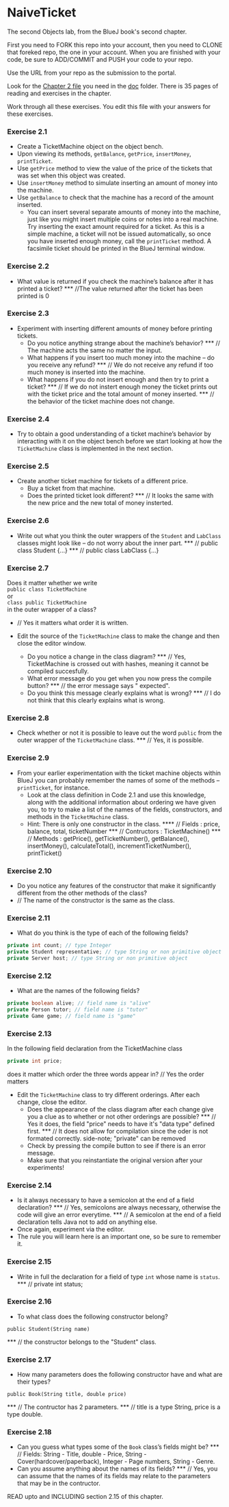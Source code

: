 # NaiveTicket

The second Objects lab, from the BlueJ book's second chapter.

First you need to FORK this repo into your account, then you need to CLONE that foreked repo, the one in your account. 
When you are finished with your code, be sure to ADD/COMMIT and PUSH your code to your repo.

Use the URL from your repo as the submission to the portal. 

Look for the [Chapter 2 file](./doc/BlueJ-objects-first-ch2.pdf) you need in the [doc](./doc) folder.
There is 35 pages of reading and exercises in the chapter.

Work through all these exercises. You edit this file with your answers for these exercises.

### Exercise 2.1
* Create a TicketMachine object on the object bench.
* Upon viewing its methods, `getBalance`, `getPrice`, `insertMoney`, `printTicket`.
* Use `getPrice` method to view the value of the price of the tickets that was set when this object was created.
* Use `insertMoney` method to simulate inserting an amount of money into the machine.
* Use `getBalance` to check that the machine has a record of the amount inserted.
    * You can insert several separate amounts of money into the machine, just like you might insert multiple coins or notes into a real machine. Try inserting the exact amount required for a ticket. As this is a simple machine, a ticket will not be issued automatically, so once you have inserted enough money, call the `printTicket` method. A facsimile ticket should be printed in the BlueJ terminal window.

### Exercise 2.2
* What value is returned if you check the machine’s balance after it has printed a ticket?
*** //The value returned after the ticket has been printed is 0

### Exercise 2.3
* Experiment with inserting different amounts of money before printing tickets.
    * Do you notice anything strange about the machine’s behavior? 
    ***  // The machine acts the same no matter the input.
    * What happens if you insert too much money into the machine – do you receive any refund?
    *** // We do not receive any refund if too much money is inserted into the machine.
    * What happens if you do not insert enough and then try to print a ticket? 
    ***  // If we do not instert enough money the ticket prints out with the ticket price and the total amount of money inserted.
    ***  // the behavior of the ticket machine does not change.

### Exercise 2.4
* Try to obtain a good understanding of a ticket machine’s behavior by interacting with it on the object bench before we start looking at how the `TicketMachine` class is implemented in the next section.

### Exercise 2.5
* Create another ticket machine for tickets of a different price.
    * Buy a ticket from that machine.
    * Does the printed ticket look different?
    ***  // It looks the same with the new price and the new total of money insterted.

### Exercise 2.6
* Write out what you think the outer wrappers of the `Student` and `LabClass` classes might look like – do not worry about the inner part.
*** // public class Student {...}
*** // public class LabClass {...}

### Exercise 2.7
Does it matter whether we write<br>
`public class TicketMachine`<br>
or<br>
`class public TicketMachine`<br>
in the outer wrapper of a class?
* // Yes it matters what order it is written.

* Edit the source of the `TicketMachine` class to make the change and then close the editor window.
    * Do you notice a change in the class diagram? 
    *** // Yes, TicketMachine is crossed out with hashes, meaning it cannot be compiled succesfully.
    * What error message do you get when you now press the compile button? 
    *** // the error message says "<identifier> expected".
    * Do you think this message clearly explains what is wrong?
    *** // I do not think that this clearly explains what is wrong.

### Exercise 2.8
* Check whether or not it is possible to leave out the word `public` from the outer wrapper of the `TicketMachine` class.
*** // Yes, it is possible.

### Exercise 2.9
* From your earlier experimentation with the ticket machine objects within BlueJ you can probably remember the names of some of the methods – `printTicket`, for instance.
    * Look at the class definition in Code 2.1 and use this knowledge, along with the additional information about ordering we have given you, to try to make a list of the names of the fields, constructors, and methods in the `TicketMachine` class.
    * Hint: There is only one constructor in the class.
    **** // Fields : price, balance, total, ticketNumber
    *** // Contructors : TicketMachine()
    *** // Methods : getPrice(), getTicketNumber(), getBalance(), insertMoney(), calculateTotal(), incrementTicketNumber(), printTicket()

### Exercise 2.10
* Do you notice any features of the constructor that make it significantly different from the other methods of the class?
* // The name of the constructor is the same as the class.

### Exercise 2.11
* What do you think is the type of each of the following fields?

```java
private int count; // type Integer 
private Student representative; // type String or non primitive object
private Server host; // type String or non primitive object
```

### Exercise 2.12
* What are the names of the following fields?

```java
private boolean alive; // field name is "alive"
private Person tutor; // field name is "tutor"
private Game game; // field name is "game"
```
### Exercise 2.13

In the following field declaration from the TicketMachine class<br>

```java
private int price;
```
does it matter which order the three words appear in? // Yes the order matters
* Edit the `TicketMachine` class to try different orderings. After each change, close the editor.
    * Does the appearance of the class diagram after each change give you a clue as to whether or not other orderings are
possible? 
*** // Yes it does, the field "price" needs to have it's "data type" defined first.
*** // It does not allow for compilation since the oder is not formated correctly. side-note; "private" can be removed
    * Check by pressing the compile button to see if there is an error message.
    * Make sure that you reinstantiate the original version after your experiments!

### Exercise 2.14
* Is it always necessary to have a semicolon at the end of a field declaration? 
*** // Yes, semicolons are always necessary, otherwise the code will give an error everytime.
*** // A semicolon at the end of a field declaration tells Java not to add on anything else.
* Once again, experiment via the editor.
* The rule you will learn here is an important one, so be sure to remember it.


### Exercise 2.15
* Write in full the declaration for a field of type `int` whose name is `status`.
*** // private int status;

### Exercise 2.16
* To what class does the following constructor belong?
```
public Student(String name)
```
*** // the constructor belongs to the "Student" class.

### Exercise 2.17
* How many parameters does the following constructor have and what are their types?
```
public Book(String title, double price)
```
*** // The contructor has 2 parameters. 
*** // title is a type String, price is a type double.

### Exercise 2.18
* Can you guess what types some of the `Book` class’s fields might be?
*** // Fields: String - Title, double - Price, String - Cover(hardcover/paperback), Integer - Page numbers, String - Genre.
* Can you assume anything about the names of its fields?
*** // Yes, you can assume that the names of its fields may relate to the parameters that may be in the contructor.

READ upto and INCLUDING section 2.15 of this chapter.
